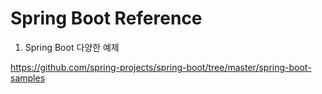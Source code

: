 # Spring Boot Reference
1. Spring Boot 다양한 예제

https://github.com/spring-projects/spring-boot/tree/master/spring-boot-samples
